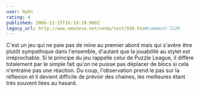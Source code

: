 ```yaml
---
user: NyOn
rating: 4
published: 2006-12-25T16:19:19.000Z
legacy_url: http://www.emunova.net/veda/test/930.htm#comment-7220
---
```

C'est un jeu qui ne paie pas de mine au premier abord mais qui s'avère être plutôt sympathique dans l'ensemble, d'autant que la jouabilité au stylet est irréprochable.
Si le principe du jeu rappelle celui de Puzzle League, il diffère totalement par le simple fait qu'on ne puisse pas déplacer de blocs si cela n'entraine pas une réaction.
Du coup, l'observation prend le pas sur la réflexion et il devient difficile de prévoir des chaines, les meilleures étant très souvent liées au hasard.